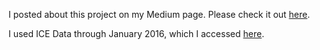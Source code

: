 I posted about this project on my Medium page. Please check it out <a href="https://medium.com/@GabrielleCalise/how-i-made-deported-443172ba9825">here</a>.

I used ICE Data through January 2016, which I accessed <a href="http://trac.syr.edu/phptools/immigration/remove/">here</a>. 
